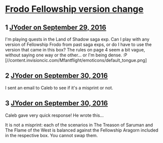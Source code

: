 # [Frodo Fellowship version change](https://community.fantasyflightgames.com/topic/231270-frodo-fellowship-version-change/)

## 1 [JYoder on September 29, 2016](https://community.fantasyflightgames.com/topic/231270-frodo-fellowship-version-change/?do=findComment&comment=2436432)

I'm playing quests in the Land of Shadow saga exp. Can I play with any version of Fellowship Frodo from past saga exps, or do I have to use the version that came in this box? The rules on page 4 seem a bit vague, without saying one way or the other... or I'm being dense. :P [//content.invisioncic.com/Mfantflight/emoticons/default_tongue.png]

## 2 [JYoder on September 30, 2016](https://community.fantasyflightgames.com/topic/231270-frodo-fellowship-version-change/?do=findComment&comment=2437596)

I sent an email to Caleb to see if it's a misprint or not.

## 3 [JYoder on September 30, 2016](https://community.fantasyflightgames.com/topic/231270-frodo-fellowship-version-change/?do=findComment&comment=2437622)

Caleb gave very quick response! He wrote this...

It is not a misprint: each of the scenarios in The Treason of Saruman and The Flame of the West is balanced against the Fellowship Aragorn included in the respective box. You cannot swap them.


